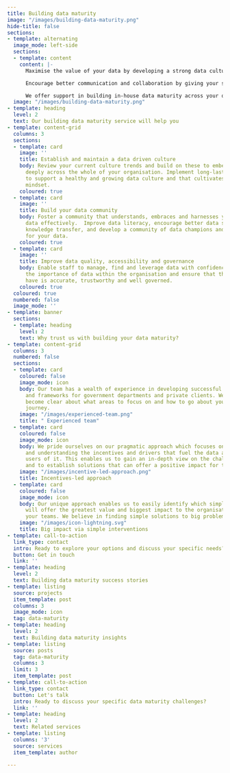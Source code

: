 ```yaml
---
title: Building data maturity
image: "/images/building-data-maturity.png"
hide-title: false
sections:
- template: alternating
  image_mode: left-side
  sections:
  - template: content
    content: |-
      Maximise the value of your data by developing a strong data culture and community across your organisation.

      Encourage better communication and collaboration by giving your staff the tools to find, share and use data more effectively. Enable them to make better informed business decisions and to accomplish effective, meaningful work.

      We offer support in building in-house data maturity across your organisation. Our work will enable you to explore new possibilities with data, focus your efforts more effectively and push the boundaries of what your data can do for you.
  image: "/images/building-data-maturity.png"
- template: heading
  level: 2
  text: Our building data maturity service will help you
- template: content-grid
  columns: 3
  sections:
  - template: card
    image: ''
    title: Establish and maintain a data driven culture
    body: Review your current culture trends and build on these to embed data more
      deeply across the whole of your organisation. Implement long-lasting frameworks
      to support a healthy and growing data culture and that cultivates a data driven
      mindset.
    coloured: true
  - template: card
    image: ''
    title: Build your data community
    body: Foster a community that understands, embraces and harnesses your organisation’s
      data effectively.  Improve data literacy, encourage better data sharing and
      knowledge transfer, and develop a community of data champions and advocates
      for your data.
    coloured: true
  - template: card
    image: ''
    title: Improve data quality, accessibility and governance
    body: Enable staff to manage, find and leverage data with confidence. Solidify
      the importance of data within the organisation and ensure that the data you
      have is accurate, trustworthy and well governed.
    coloured: true
  coloured: true
  numbered: false
  image_mode: ''
- template: banner
  sections:
  - template: heading
    level: 2
    text: Why trust us with building your data maturity?
- template: content-grid
  columns: 3
  numbered: false
  sections:
  - template: card
    coloured: false
    image_mode: icon
    body: Our team has a wealth of experience in developing successful maturity models
      and frameworks for government departments and private clients. We’ll help you
      become clear about what areas to focus on and how to go about your data maturity
      journey.
    image: "/images/experienced-team.png"
    title: " Experienced team"
  - template: card
    coloured: false
    image_mode: icon
    body: We pride ourselves on our pragmatic approach which focuses on identifying
      and understanding the incentives and drivers that fuel the data and the key
      users of it. This enables us to gain an in-depth view on the challenges at hand
      and to establish solutions that can offer a positive impact for the long term.
    image: "/images/incentive-led-approach.png"
    title: Incentives-led approach
  - template: card
    coloured: false
    image_mode: icon
    body: Our unique approach enables us to easily identify which simple interventions
      will offer the greatest value and biggest impact to the organisation and to
      your teams. We believe in finding simple solutions to big problems.
    image: "/images/icon-lightning.svg"
    title: Big impact via simple interventions
- template: call-to-action
  link_type: contact
  intro: Ready to explore your options and discuss your specific needs?
  button: Get in touch
  link: ''
- template: heading
  level: 2
  text: Building data maturity success stories
- template: listing
  source: projects
  item_template: post
  columns: 3
  image_mode: icon
  tag: data-maturity
- template: heading
  level: 2
  text: Building data maturity insights
- template: listing
  source: posts
  tag: data-maturity
  columns: 3
  limit: 3
  item_template: post
- template: call-to-action
  link_type: contact
  button: Let's talk
  intro: Ready to discuss your specific data maturity challenges?
  link: ''
- template: heading
  level: 2
  text: Related services
- template: listing
  columns: '3'
  source: services
  item_template: author

---
```

